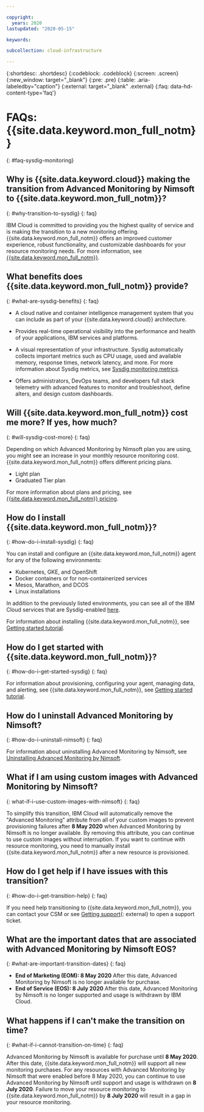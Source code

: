 ```yaml
---

copyright:
  years: 2020
lastupdated: "2020-05-15"

keywords:

subcollection: cloud-infrastructure

---
```


{:shortdesc: .shortdesc}
{:codeblock: .codeblock}
{:screen: .screen}
{:new_window: target="_blank"}
{:pre: .pre}
{:table: .aria-labeledby="caption"}
{:external: target="_blank" .external}
{:faq: data-hd-content-type='faq'}

# FAQs: {{site.data.keyword.mon_full_notm}}
{: #faq-sysdig-monitoring}

## Why is {{site.data.keyword.cloud}} making the transition from Advanced Monitoring by Nimsoft to {{site.data.keyword.mon_full_notm}}?
{: #why-transition-to-sysdig}
{: faq}

IBM Cloud is committed to providing you the highest quality of service and is making the transition to a new monitoring offering. {{site.data.keyword.mon_full_notm}} offers an improved customer experience, robust functionality, and customizable dashboards for your resource monitoring needs. For more information, see [{{site.data.keyword.mon_full_notm}}](/docs/Monitoring-with-Sysdig?topic=Monitoring-with-Sysdig-getting-started).

## What benefits does {{site.data.keyword.mon_full_notm}} provide?
{: #what-are-sysdig-benefits}
{: faq}

* A cloud native and container intelligence management system that you can include as part of your {{site.data.keyword.cloud}} architecture.

* Provides real-time operational visibility into the performance and health of your applications, IBM services and platforms.

* A visual representation of your infrastructure. Sysdig automatically collects important metrics such as CPU usage, used and available memory, response times, network latency, and more. For more information about Sysdig metrics, see [Sysdig monitoring metrics](/docs/vsi?topic=virtual-servers-sysdig-monitoring-metrics).

* Offers administrators, DevOps teams, and developers full stack telemetry with advanced features to monitor and troubleshoot, define alters, and design custom dashboards. 

## Will {{site.data.keyword.mon_full_notm}} cost me more? If yes, how much?
{: #will-sysdig-cost-more}
{: faq}

Depending on which Advanced Monitoring by Nimsoft plan you are using, you might see an increase in your monthly resource monitoring cost. {{site.data.keyword.mon_full_notm}} offers different pricing plans. 

* Light plan 
* Graduated Tier plan 

For more information about plans and pricing, see [{{site.data.keyword.mon_full_notm}} pricing](/docs/services/Monitoring-with-Sysdig?topic=Sysdig-pricing_plans).

## How do I install {{site.data.keyword.mon_full_notm}}?
{: #how-do-i-install-sysdig}
{: faq}

You can install and configure an {{site.data.keyword.mon_full_notm}} agent for any of the following environments:
* Kubernetes, GKE, and OpenShift
* Docker containers or for non-containerized services
* Mesos, Marathon, and DCOS
* Linux installations

In addition to the previously listed environments, you can see all of the IBM Cloud services that are Sysdig-enabled [here](/docs/services/Monitoring-with-Sysdig?topic=Sysdig-cloud_services).
 
For information about installing {{site.data.keyword.mon_full_notm}}, see [Getting started tutorial](/docs/services/Monitoring-with-Sysdig?topic=Sysdig-getting-started).

## How do I get started with {{site.data.keyword.mon_full_notm}}?
{: #how-do-i-get-started-sysdig}
{: faq}

For information about provisioning, configuring your agent, managing data, and alerting, see {{site.data.keyword.mon_full_notm}}, see [Getting started tutorial](/docs/services/Monitoring-with-Sysdig?topic=Sysdig-getting-started).

## How do I uninstall Advanced Monitoring by Nimsoft?
{: #how-do-i-uninstall-nimsoft}
{: faq}

For information about uninstalling Advanced Monitoring by Nimsoft, see [Uninstalling Advanced Monitoring by Nimsoft](/docs/SLmonitoring?topic=slmonitoring-uninstall-nimsoft).

## What if I am using custom images with Advanced Monitoring by Nimsoft?
{: what-if-i-use-custom-images-with-nimsoft}
{: faq}

To simplify this transition, IBM Cloud will automatically remove the "Advanced Monitoring" attribute from all of your custom images to prevent provisioning failures after **8 May 2020** when Advanced Monitoring by Nimsoft is no longer available. By removing this attribute, you can continue to use custom images without interruption. If you want to continue with resource monitoring, you need to manually install {{site.data.keyword.mon_full_notm}} after a new resource is provisioned.


## How do I get help if I have issues with this transition?
{: #how-do-i-get-transition-help}
{: faq}

If you need help transitioning to {{site.data.keyword.mon_full_notm}}, you can contact your CSM or see [Getting support](https://cloud.ibm.com/unifiedsupport/supportcenter){: external} to open a support ticket.

## What are the important dates that are associated with Advanced Monitoring by Nimsoft EOS?
{: #what-are-important-transition-dates}
{: faq}

* **End of Marketing (EOM): 8 May 2020** After this date, Advanced Monitoring by Nimsoft is no longer available for purchase.
* **End of Service (EOS): 8 July 2020** After this date, Advanced Monitoring by Nimsoft is no longer supported and usage is withdrawn by IBM Cloud.

## What happens if I can't make the transition on time?
{: #what-if-i-cannot-transition-on-time}
{: faq}

Advanced Monitoring by Nimsoft is available for purchase until **8 May 2020**. After this date, {{site.data.keyword.mon_full_notm}} will support all new monitoring purchases. For any resources with Advanced Monitoring by Nimsoft that were enabled before 8 May 2020, you can continue to use Advanced Monitoring by Nimsoft until support and usage is withdrawn on **8 July 2020**. Failure to move your resource monitoring to {{site.data.keyword.mon_full_notm}} by **8 July 2020** will result in a gap in your resource monitoring. 
